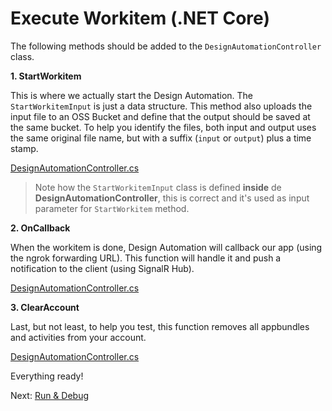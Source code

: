 # Execute Workitem (.NET Core)

The following methods should be added to the `DesignAutomationController` class.

**1. StartWorkitem**

This is where we actually start the Design Automation. The `StartWorkitemInput` is just a data structure. This method also uploads the input file to an OSS Bucket and define that the output should be saved at the same bucket. To help you identify the files, both input and output uses the same original file name, but with a suffix (`input` or `output`) plus a time stamp.

[DesignAutomationController.cs](_snippets/modifymodels/netcore/DesignAutomationController.8.cs ':include :type=code csharp')

> Note how the `StartWorkitemInput` class is defined **inside** de **DesignAutomationController**, this is correct and it's used as input parameter for `StartWorkitem` method.

**2. OnCallback**

When the workitem is done, Design Automation will callback our app (using the ngrok forwarding URL). This function will handle it and push a notification to the client (using SignalR Hub).

[DesignAutomationController.cs](_snippets/modifymodels/netcore/DesignAutomationController.9.cs ':include :type=code csharp')

**3. ClearAccount**

Last, but not least, to help you test, this function removes all appbundles and activities from your account. 

[DesignAutomationController.cs](_snippets/modifymodels/netcore/DesignAutomationController.10.cs ':include :type=code csharp')

Everything ready!

Next: [Run & Debug](environment/rundebug/2legged_da)